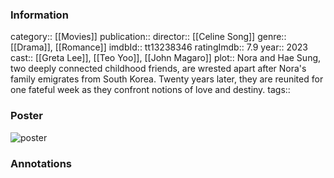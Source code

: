 ### Information
category:: [[Movies]]
publication:: 
director:: [[Celine Song]]
genre:: [[Drama]], [[Romance]]
imdbId:: tt13238346
ratingImdb:: 7.9
year:: 2023
cast:: [[Greta Lee]], [[Teo Yoo]], [[John Magaro]]
plot:: Nora and Hae Sung, two deeply connected childhood friends, are wrested apart after Nora's family emigrates from South Korea. Twenty years later, they are reunited for one fateful week as they confront notions of love and destiny.
tags::


### Poster
![poster](https://m.media-amazon.com/images/M/MV5BOTkzYmMxNTItZDAxNC00NGM0LWIyODMtMWYzMzRkMjIyMTE1XkEyXkFqcGdeQXVyMTAyMjQ3NzQ1._V1_SX300.jpg)


### Annotations
